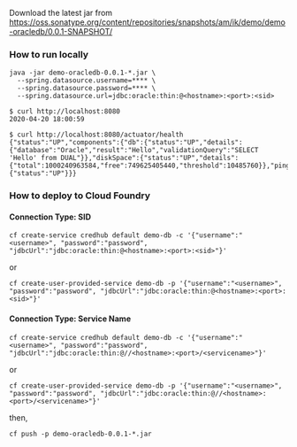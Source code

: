 

Download the latest jar from
https://oss.sonatype.org/content/repositories/snapshots/am/ik/demo/demo-oracledb/0.0.1-SNAPSHOT/


### How to run locally

```
java -jar demo-oracledb-0.0.1-*.jar \
  --spring.datasource.username=**** \
  --spring.datasource.password=**** \
  --spring.datasource.url=jdbc:oracle:thin:@<hostname>:<port>:<sid>
```

```
$ curl http://localhost:8080
2020-04-20 18:00:59
```

```
$ curl http://localhost:8080/actuator/health
{"status":"UP","components":{"db":{"status":"UP","details":{"database":"Oracle","result":"Hello","validationQuery":"SELECT 'Hello' from DUAL"}},"diskSpace":{"status":"UP","details":{"total":1000240963584,"free":749625405440,"threshold":10485760}},"ping":{"status":"UP"}}}
```

### How to deploy to Cloud Foundry

#### Connection Type: SID

```
cf create-service credhub default demo-db -c '{"username":"<username>", "password":"password", "jdbcUrl":"jdbc:oracle:thin:@<hostname>:<port>:<sid>"}'
```

or 

```
cf create-user-provided-service demo-db -p '{"username":"<username>", "password":"password", "jdbcUrl":"jdbc:oracle:thin:@<hostname>:<port>:<sid>"}'
```
#### Connection Type: Service Name

```
cf create-service credhub default demo-db -c '{"username":"<username>", "password":"password", "jdbcUrl":"jdbc:oracle:thin:@//<hostname>:<port>/<servicename>"}'
```

or 

```
cf create-user-provided-service demo-db -p '{"username":"<username>", "password":"password", "jdbcUrl":"jdbc:oracle:thin:@//<hostname>:<port>/<servicename>"}'
```

then,

```
cf push -p demo-oracledb-0.0.1-*.jar	
```